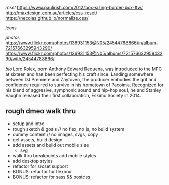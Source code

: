 _reset_
https://www.paulirish.com/2012/box-sizing-border-box-ftw/
http://maxdesign.com.au/articles/css-reset/
https://necolas.github.io/normalize.css/

_icons_


_photos_
https://www.flickr.com/photos/136931153@N05/24544788866/in/album-72157663295943290/
https://www.flickr.com/photos/136931153@N05/albums/72157663295943290/with/24544788866/

_bio_
Lord Rolex, born Anthony Edward Requena, was introduced to the MPC at sixteen and has been perfecting his craft since. Landing somewhere between DJ Premiere and Zaytoven, the producer embodies the grit and confidence required to survive in his hometown of Pacoima. Recognized for his blend of aggresive, symphonic sound and hip-hop soul, he and Stanley Vaughn released their first collaboration, Eskimo Society in 2014.

## rough dmeo walk thru
- setup and intro
- rough sketch & goals // no flex, no js, no build system
- dummy content // no images, svgs, copy
- get assets, build design
- add assets and build out mobile size
    - svg
- walk thru breakpoints add mobile styles
- add desktop styles
- refactor for srcset support
- BONUS: refactor for flexbox
- BONUS: refactor for sass && postcss